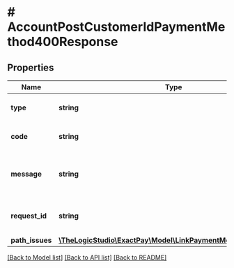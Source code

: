 # # AccountPostCustomerIdPaymentMethod400Response

## Properties

Name | Type | Description | Notes
------------ | ------------- | ------------- | -------------
**type** | **string** | Type of the validation error. | [optional]
**code** | **string** | Code of the validation error. | [optional]
**message** | **string** | Message explaining the validation error. | [optional]
**request_id** | **string** | Request identifier in UUID format. | [optional]
**path_issues** | [**\TheLogicStudio\ExactPay\Model\LinkPaymentMethodPathIssues[]**](LinkPaymentMethodPathIssues.md) |  | [optional]

[[Back to Model list]](../../README.md#models) [[Back to API list]](../../README.md#endpoints) [[Back to README]](../../README.md)
